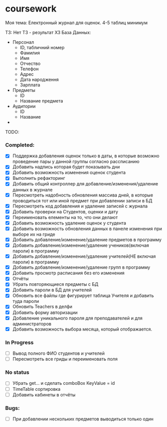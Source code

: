 # coursework
Моя тема: Електронный журнал для оценок.
4-5 таблиц минимум

ТЗ: Нет ТЗ - результат ХЗ
База Данных:
  - Персонал
    - ID, табличний номер
    - Фамилия
    - Имя
    - Отчество
    - Телефон
    - Адрес
    - Дата народження
    - Зарплата
  - Предметы
    - ID
    - Название предмета
  - Аудитории
    - ID
    - Название
  - 


TODO:
### Completed:
- [x] Поддержка добавления оценок только в даты, 
  в которые возможно проведение пары у данной группы согласно рассписанию
- [x] Добавить надпись которая будет показывать дни
- [x] Добавить возможность изменения оценок студента
- [x] Выполнить рефакторинг
- [x] Добавить общий контроллер для добавление/изменения/удаление данных в журнале
- [x] Пересмотреть надобность обновления массива дней, 
  в которые проводиться тот или иной предмет при добавлении записи в БД
- [x] Пересмотреть код добавления и удаление записей с журнала
- [x] Добавить проверки на Студентов, оценки и дату
- [x] Переименовать елементы на то, что они делают
- [x] Добавить возможность удаление оценок у студента
- [x] Добавить возможность обновления данных в панеле изменения при выборе их на гриде
- [x] Добавить добавление/изменение/удаление предметов в программу
- [x] Добавить добавление/изменение/удаление учеников(включая пароли) в программу
- [x] Добавить добавление/изменение/удаление учителей(НЕ включая пароли) в программу
- [x] Добавить добавление/изменение/удаление групп в программу
- [x] Добавить просмотр расписания без его изменения
- [x] Отчёты
- [x] Убрать повторяющиеся предметы с БД
- [x] Добавить пароли в БД для учителей
- [x] Обновить все файлы где фигурирует таблица Учителя и добавить туда пароли
- [x] Обновить Teachers в делфи
- [x] Добавить форму авторизации
- [x] Добавление уникального пароля для преподавателей и для администраторов
- [x] Добавить возможность выбора месяца, который отображается.
### In Progress
- [ ] Вывод полного ФИО студентов и учителей
- [ ] Пересмотреть все гриды и переименовать поля

### No status
- [ ] Убрать get... и сделать comboBox KeyValue = id
- [ ] TimeTable сортировка
- [ ] Добавить кабинеты в отчёты

### Bugs:
- [ ] При добавлении нескольких предметов выводиться только один

